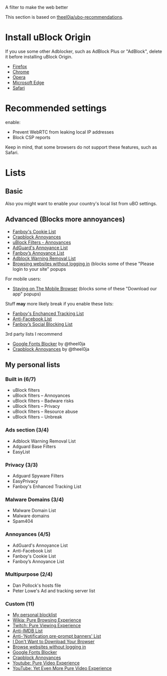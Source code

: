 A filter to make the web better


This section is based on [theel0ja/ubo-recommendations](https://github.com/theel0ja/ubo-recommendations/).

# Install uBlock Origin

If you use some other Adblocker, such as AdBlock Plus or "AdBlock", delete it before installing uBlock Origin.

* [Firefox](https://addons.mozilla.org/en-US/firefox/addon/ublock-origin/)
* [Chrome](https://chrome.google.com/webstore/detail/ublock-origin/cjpalhdlnbpafiamejdnhcphjbkeiagm)
* [Opera](https://addons.opera.com/en/extensions/details/ublock/)
* [Microsoft Edge](https://www.microsoft.com/en-us/p/ublock-origin/9nblggh444l4?activetab=pivot%3Aoverviewtab)
* [Safari](https://safari-extensions.apple.com/details/?id=com.el1t.uBlock-3NU33NW2M3)

# Recommended settings

enable:

* Prevent WebRTC from leaking local IP addresses
* Block CSP reports

Keep in mind, that some browsers do not support these features, such as Safari.

# Lists

## Basic

Also you might want to enable your country's local list from uBO settings.

## Advanced (Blocks more annoyances)

* <a href="https://subscribe.adblockplus.org/?location=https://secure.fanboy.co.nz/fanboy-cookiemonster.txt&title=Fanboy's Cookie List">Fanboy's Cookie List</a>
* <a href="https://subscribe.adblockplus.org/?location=https://crapblock.theel0ja.info/crapblock-annoyances.txt?src=uborec-advanced&title=CrapBlock Annoyances&requiresLocation=https://crapblock.theel0ja.info/crapblock-annoyances.txt?src=uborec-advanced">Crapblock Annoyances</a>
* <a href="https://subscribe.adblockplus.org/?location=https://raw.githubusercontent.com/uBlockOrigin/uAssets/master/filters/annoyances.txt&title=uBlock filters – Annoyances">uBlock Filters - Annoyances</a>
* <a href="https://subscribe.adblockplus.org/?location=https://filters.adtidy.org/extension/ublock/filters/14.txt&title=AdGuard's Annoyance List">AdGuard's Annoyance List</a>
* <a href="https://subscribe.adblockplus.org/?location=https://fanboy.co.nz/fanboy-annoyance.txt&title=Fanboy’s Annoyance List">Fanboy’s Annoyance List</a>
* <a href="https://subscribe.adblockplus.org/?location=https://easylist-downloads.adblockplus.org/antiadblockfilters.txt&title=Adblock Warning Removal List">Adblock Warning Removal List</a>
* <a href="https://subscribe.adblockplus.org/?location=https://raw.githubusercontent.com/DandelionSprout/adfilt/master/BrowseWebsitesWithoutLoggingIn.txt&title=Browse%20websites%20without%20logging%20in">Browsing websites without logging in</a> (blocks some of these "Please login to your site" popups

For mobile users:

* <a href="https://subscribe.adblockplus.org/?location=https%3A%2F%2Fraw.githubusercontent.com%2FDandelionSprout%2Fadfilt%2Fmaster%2Fstayingonbrowser%2FStaying%2520On%2520The%2520Phone%2520Browser&title=Staying%20On%20The%20Phone%20Browser">Staying on The Mobile Browser</a> (blocks some of these "Download our app" popups)

Stuff __may__ more likely break if you enable these lists:

* <a href="https://subscribe.adblockplus.org/?location=https://www.fanboy.co.nz/enhancedstats.txt&title=Fanboy's Enchanced Tracking List">Fanboy's Enchanced Tracking List</a>
* <a href="https://subscribe.adblockplus.org/?location=https://fanboy.co.nz/fanboy-antifacebook.txt&title=Anti-Facebook List">Anti-Facebook List</a>
* <a href="https://subscribe.adblockplus.org/?location=https://fanboy.co.nz/fanboy-social.txt&title=Anti-Facebook List">Fanboy’s Social Blocking List</a>

3rd party lists I recommend

* <a href="https://subscribe.adblockplus.org/?location=https://raw.githubusercontent.com/theel0ja/CrapBlock/master/block-googlefonts.txt&title=Google Fonts Blocker">Google Fonts Blocker</a> by @theel0ja
* <a href="https://subscribe.adblockplus.org/?location=https://raw.githubusercontent.com/theel0ja/CrapBlock/master/crapblock-annoyances.txt&title=Crapblock Annoyances">Crapblock Annoyances</a> by @theel0ja

## My personal lists

### Built in (6/7)
* uBlock filters
* uBlock filters – Annoyances
* uBlock filters – Badware risks
* uBlock filters – Privacy
* uBlock filters – Resource abuse
* uBlock filters – Unbreak

### Ads section (3/4)
* Adblock Warning Removal List
* Adguard Base Filters
* EasyList

### Privacy (3/3)
* Adguard Spyware Filters
* EasyPrivacy
* Fanboy's Enhanced Tracking List

### Malware Domains (3/4)
* Malware Domain List
* Malware domains
* Spam404

### Annoyances (4/5)
* AdGuard's Annoyance List
* Anti-Facebook List
* Fanboy's Cookie List
* Fanboy’s Annoyance List

### Multipurpose (2/4)
* Dan Pollock's hosts file
* Peter Lowe's Ad and tracking server list

### Custom (11)
* <a href="https://subscribe.adblockplus.org/?location=https://lushka.al/blocklist/personal.txt&title=Remove Annoyances">My personal blocklist</a>
* <a href="https://subscribe.adblockplus.org/?location=https://raw.githubusercontent.com/DandelionSprout/adfilt/master/WikiaPureBrowsingExperience.txt&title=Wikia: Pure Browsing Experience">Wikia: Pure Browsing Experience</a>
* <a href="https://subscribe.adblockplus.org/?location=https://raw.githubusercontent.com/DandelionSprout/adfilt/master/TwitchPureViewingExperience.txt&title=Twitch: Pure Viewing Experience">Twitch: Pure Viewing Experience</a>
* <a href="https://subscribe.adblockplus.org/?location=https://raw.githubusercontent.com/DandelionSprout/adfilt/master/Anti-IMDB%20List.txt&title=Anti-IMDB List">Anti-IMDB List</a>
* <a href="https://subscribe.adblockplus.org/?location=https://raw.githubusercontent.com/DandelionSprout/adfilt/master/Anti-'Notification%20pre-prompt%20banners'%20List.txt&title=Anti-'Notification pre-prompt banners' List">Anti-'Notification pre-prompt banners' List</a>
* <a href="https://subscribe.adblockplus.org/?location=https://raw.githubusercontent.com/DandelionSprout/adfilt/master/I%20Don't%20Want%20to%20Download%20Your%20Browser.txt&title=I Don't Want to Download Your Browser">I Don't Want to Download Your Browser</a>
* <a href="https://subscribe.adblockplus.org/?location=https://raw.githubusercontent.com/DandelionSprout/adfilt/master/BrowseWebsitesWithoutLoggingIn.txt&title=Browse websites without logging in">Browse websites without logging in</a>
* <a href="https://subscribe.adblockplus.org/?location=https://raw.githubusercontent.com/theel0ja/CrapBlock/master/block-googlefonts.txt&title=Google Fonts Blocker">Google Fonts Blocker</a>
* <a href="https://subscribe.adblockplus.org/?location=https://raw.githubusercontent.com/theel0ja/CrapBlock/master/crapblock-annoyances.txt&title=Crapblock Annoyances">Crapblock Annoyances</a>
* <a href="https://subscribe.adblockplus.org/?location=https://easylist-downloads.adblockplus.org/yt_annoyances_full.txt&title=Youtube: Pure Video Experience">Youtube: Pure Video Experience</a>
* <a href="https://subscribe.adblockplus.org/?location=https://raw.githubusercontent.com/DandelionSprout/adfilt/master/YouTubeYetEvenMorePureVideoExperience.txt&title=YouTube: Yet Even More Pure Video Experience">YouTube: Yet Even More Pure Video Experience</a>

